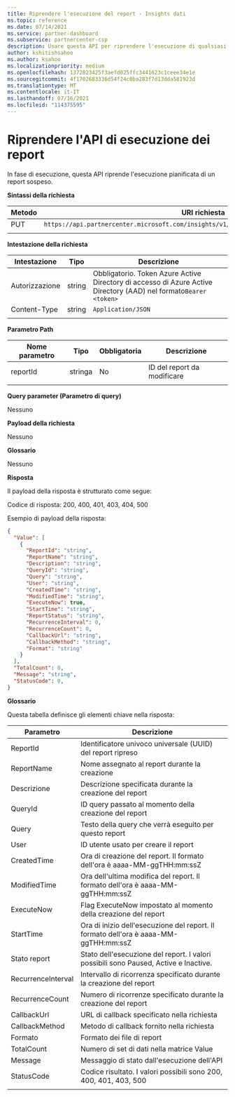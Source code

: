```yaml
---
title: Riprendere l'esecuzione del report - Insights dati
ms.topic: reference
ms.date: 07/14/2021
ms.service: partner-dashboard
ms.subservice: partnercenter-csp
description: Usare questa API per riprendere l'esecuzione di qualsiasi report sospeso in Partner Center dettagliate.
author: kshitishsahoo
ms.author: ksahoo
ms.localizationpriority: medium
ms.openlocfilehash: 1372823425f3aefd025ffc3441623c1ceee34e1e
ms.sourcegitcommit: 4f1702683336d54f24c0ba283f7d13dda581923d
ms.translationtype: MT
ms.contentlocale: it-IT
ms.lasthandoff: 07/16/2021
ms.locfileid: "114375595"
---
```

# <a name="resume-report-executions-api"></a>Riprendere l'API di esecuzione dei report

In fase di esecuzione, questa API riprende l'esecuzione pianificata di un report sospeso.

**Sintassi della richiesta**

|    Metodo    |    URI richiesta    |
|    ----    |    ----    |
|    PUT    |    `https://api.partnercenter.microsoft.com/insights/v1/mpn/ScheduledReport/resume/{ReportID}`    |
|        |        |

**Intestazione della richiesta**

|    Intestazione    |    Tipo    |    Descrizione    |
|    ----    |    ----    |    ----    |
|    Autorizzazione    |    string    |    Obbligatorio. Token Azure Active Directory di accesso di Azure Active Directory (AAD) nel formato`Bearer <token>`    |
|    Content-Type    |    string    |    `Application/JSON`    |
|        |        |        |

**Parametro Path**

|    Nome parametro    |    Tipo    |    Obbligatoria    |    Descrizione    |
|    ----    |    ----    |    ----    |    ----    |
|    reportId     |    stringa    |    No    |    ID del report da modificare     |
|        |        |        |        |

**Query parameter (Parametro di query)**

Nessuno

**Payload della richiesta**

Nessuno

**Glossario**

Nessuno

**Risposta**

Il payload della risposta è strutturato come segue:

Codice di risposta: 200, 400, 401, 403, 404, 500

Esempio di payload della risposta:

```json
{ 
  "Value": [ 
    { 
      "ReportId": "string", 
      "ReportName": "string", 
      "Description": "string", 
      "QueryId": "string", 
      "Query": "string", 
      "User": "string", 
      "CreatedTime": "string", 
      "ModifiedTime": "string", 
      "ExecuteNow": true, 
      "StartTime": "string", 
      "ReportStatus": "string", 
      "RecurrenceInterval": 0, 
      "RecurrenceCount": 0, 
      "CallbackUrl": "string", 
      "CallbackMethod": "string", 
      "Format": "string" 
    } 
  ], 
  "TotalCount": 0, 
  "Message": "string", 
  "StatusCode": 0, 
} 
```

**Glossario**

Questa tabella definisce gli elementi chiave nella risposta:

|    Parametro    |    Descrizione    |
|    ----    |    ----    |
|    ReportId     |    Identificatore univoco universale (UUID) del report ripreso     |
|    ReportName     |    Nome assegnato al report durante la creazione     |
|    Descrizione     |    Descrizione specificata durante la creazione del report     |
|    QueryId     |    ID query passato al momento della creazione del report     |
|    Query     |    Testo della query che verrà eseguito per questo report     |
|    User     |    ID utente usato per creare il report     |
|    CreatedTime     |    Ora di creazione del report. Il formato dell'ora è aaaa-MM-ggTHH:mm:ssZ     |
|    ModifiedTime     |    Ora dell'ultima modifica del report. Il formato dell'ora è aaaa-MM-ggTHH:mm:ssZ     |
|    ExecuteNow     |    Flag ExecuteNow impostato al momento della creazione del report    |
|    StartTime     |    Ora di inizio dell'esecuzione del report. Il formato dell'ora è aaaa-MM-ggTHH:mm:ssZ     |
|    Stato report     |    Stato dell'esecuzione del report. I valori possibili sono Paused, Active e Inactive.     |
|    RecurrenceInterval     |    Intervallo di ricorrenza specificato durante la creazione del report     |
|    RecurrenceCount     |    Numero di ricorrenze specificato durante la creazione del report     |
|    CallbackUrl     |    URL di callback specificato nella richiesta     |
|    CallbackMethod    |    Metodo di callback fornito nella richiesta    |
|    Formato     |    Formato dei file di report     |
|    TotalCount     |    Numero di set di dati nella matrice Value     |
|    Message     |    Messaggio di stato dall'esecuzione dell'API     |
|    StatusCode     |    Codice risultato. I valori possibili sono 200, 400, 401, 403, 500     |
|        |        |
